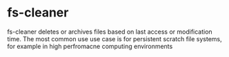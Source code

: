 fs-cleaner
==========

fs-cleaner deletes or archives files based on last access or modification time. The most common use use case is for persistent scratch file systems, for example in high perfromacne computing environments
